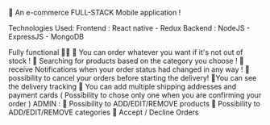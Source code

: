 🚨 An e-commerce FULL-STACK Mobile application !

Technologies Used:
Frontend :
   React native - Redux 
Backend :
   NodeJS - ExpressJS - MongoDB

Fully functional 🚶‍♂️
📝 You can order whatever you want if it's not out of stock !
📝 Searching for products based on the category you choose !
📝 receive Notifications when your order status had changed in any way !
📝 possibility to cancel your orders before starting the delivery!
📝You can see the delivery tracking
📝 You can add multiple shipping addresses and payment cards ( Possibility to chose only one when you are confirming your order )
ADMIN :
📝 Possibility to ADD/EDIT/REMOVE products
📝 Possibility to ADD/EDIT/REMOVE categories
📝 Accept / Decline Orders
